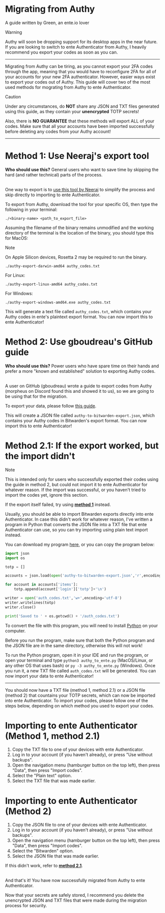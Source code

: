 # Migrating from Authy
A guide written by Green, an ente.io lover
> [!WARNING]
> Authy will soon be dropping support for its desktop apps in the near future. If you are looking to switch to ente Authenticator from Authy, I heavily recommend you export your codes as soon as you can.

---

Migrating from Authy can be tiring, as you cannot export your 2FA codes through the app, meaning that you would have to reconfigure 2FA for all of your accounts for your new 2FA authenticator. However, easier ways exist to export your codes out of Authy. This guide will cover two of the most used methods for mograting from Authy to ente Authenticator.

> [!CAUTION]
> Under any circumstances, do **NOT** share any JSON and TXT files generated using this guide, as they contain your **unencrypted** TOTP secrets!
>
> Also, there is **NO GUARANTEE** that these methods will export ALL of your codes. Make sure that all your accounts have been imported successfully before deleting any codes from your Authy account!

---

# Method 1: Use Neeraj's export tool
**Who should use this?** General users who want to save time by skipping the hard (and rather technical) parts of the process.<br><br>

One way to export is to [use this tool by Neeraj](https://github.com/ua741/authy-export/releases/tag/v0.0.4) to simplify the process and skip directly to importing to ente Authenticator.

To export from Authy, download the tool for your specific OS, then type the following in your terminal:
```
./<binary-name> <path_to_export_file>
```

Assuming the filename of the binary remains unmodified and the working directory of the terminal is the location of the binary, you should type this for MacOS:
> [!NOTE]
> On Apple Silicon devices, Rosetta 2 may be required to run the binary.
```
./authy-export-darwin-amd64 authy_codes.txt
```

For Linux:
```
./authy-export-linux-amd64 authy_codes.txt
```

For Windows:
```
./authy-export-windows-amd64.exe authy_codes.txt
```

This will generate a text file called `authy_codes.txt`, which contains your Authy codes in ente's plaintext export format. You can now import this to ente Authenticator!

# Method 2: Use gboudreau's GitHub guide
**Who should use this?** Power users who have spare time on their hands and prefer a more "known and established" solution to exporting Authy codes.<br><br>

A user on GitHub (gboudreau) wrote a guide to export codes from Authy (morpheus on Discord found this and showed it to us), so we are going to be using that for the migration.

To export your data, please follow [this guide](https://gist.github.com/gboudreau/94bb0c11a6209c82418d01a59d958c93).

This will create a JSON file called `authy-to-bitwarden-export.json`, which contains your Authy codes in Bitwarden's export format. You can now import this to ente Authenticator!

# Method 2.1: If the export worked, but the import didn't
> [!NOTE]
> This is intended only for users who successfully exported their codes using the guide in method 2, but could not import it to ente Authenticator for whatever reason. If the import was successful, or you haven't tried to import the codes yet, ignore this section.
>
> If the export itself failed, try using [**method 1**](#method-1-use-neerajs-export-tool) instead.

Usually, you should be able to import Bitwarden exports directly into ente Authenticator. In case this didn't work for whatever reason, I've written a program in Python that converts the JSON file into a TXT file that ente Authenticator can use, so you can try importing using plain text import instead.

You can download my program [here](https://github.com/gweeeen/ducky/blob/main/duckys_other_stuff/authy_to_ente.py), or you can copy the program below:
```py
import json
import os

totp = []

accounts = json.load(open('authy-to-bitwarden-export.json','r',encoding='utf-8'))

for account in accounts['items']:
    totp.append(account['login']['totp']+'\n')

writer = open('auth_codes.txt','w+',encoding='utf-8')
writer.writelines(totp)
writer.close()

print('Saved to ' + os.getcwd() + '/auth_codes.txt')
```

To convert the file with this program, you will need to install [Python](https://www.python.org/downloads/) on your computer.

Before you run the program, make sure that both the Python program and the JSON file are in the same directory, otherwise this will not work!

To run the Python program, open it in your IDE and run the program, or open your terminal and type `python3 authy_to_ente.py` (MacOS/Linux, or any other OS that uses bash) or `py -3 authy_to_ente.py` (Windows). Once you run it, a new TXT file called `auth_codes.txt` will be generated. You can now import your data to ente Authenticator!

---
You should now have a TXT file (method 1, method 2.1) or a JSON file (method 2) that countains your TOTP secrets, which can now be imported into ente Authenticator. To import your codes, please follow one of the steps below, depending on which method you used to export your codes.

# Importing to ente Authenticator (Method 1, method 2.1)
1. Copy the TXT file to one of your devices with ente Authenticator.
2. Log in to your account (if you haven't already), or press "Use without backups".
3. Open the navigation menu (hamburger button on the top left), then press "Data", then press "Import codes".
4. Select the "Plain text" option.
5. Select the TXT file that was made earlier.

# Importing to ente Authenticator (Method 2)
1. Copy the JSON file to one of your devices with ente Authenticator.
2. Log in to your account (if you haven't already), or press "Use without backups".
3. Open the navigation menu (hamburger button on the top left), then press "Data", then press "Import codes".
4. Select the "Bitwarden" option.
5. Select the JSON file that was made earlier.

If this didn't work, refer to [**method 2.1**](#method-21-if-the-export-worked-but-the-import-didnt).<br><br>

And that's it! You have now successfully migrated from Authy to ente Authenticator.

Now that your secrets are safely stored, I recommend you delete the unencrypted JSON and TXT files that were made during the migration process for security.
